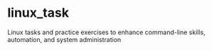 # linux_task
Linux tasks and practice exercises to enhance command-line skills, automation, and system administration
